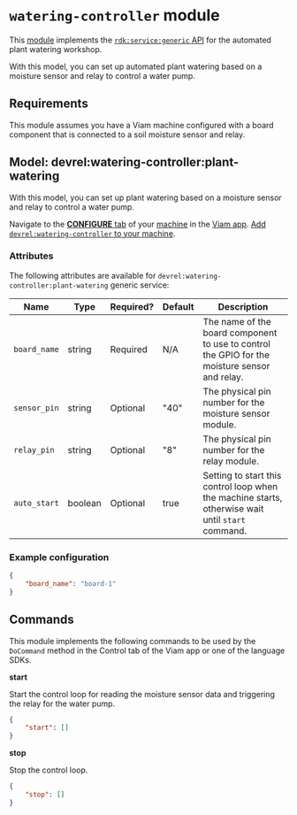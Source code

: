 # `watering-controller` module

This [module](https://docs.viam.com/registry/modular-resources/) implements the [`rdk:service:generic` API](https://docs.viam.com/appendix/apis/services/generic/) for the automated plant watering workshop.

With this model, you can set up automated plant watering based on a moisture sensor and relay to control a water pump.

## Requirements

This module assumes you have a Viam machine configured with a board component that is connected to a soil moisture sensor and relay.

## Model: devrel:watering-controller:plant-watering

With this model, you can set up plant watering based on a moisture sensor and relay to control a water pump.

Navigate to the [**CONFIGURE** tab](https://docs.viam.com/configure/) of your [machine](https://docs.viam.com/fleet/machines/) in the [Viam app](https://app.viam.com/).
[Add `devrel:watering-controller` to your machine](https://docs.viam.com/configure/#services).

### Attributes

The following attributes are available for `devrel:watering-controller:plant-watering` generic service:

| Name    | Type   | Required?    | Default | Description |
| ------- | ------ | ------------ | ------- | ----------- |
| `board_name` | string | Required | N/A | The name of the board component to use to control the GPIO for the moisture sensor and relay. |
| `sensor_pin` | string | Optional | "40" | The physical pin number for the moisture sensor module. |
| `relay_pin` | string | Optional | "8" | The physical pin number for the relay module. |
| `auto_start` | boolean | Optional | true | Setting to start this control loop when the machine starts, otherwise wait until `start` command. |

### Example configuration

```json
{
    "board_name": "board-1"
}
```

## Commands

This module implements the following commands to be used by the `DoCommand` method in the Control tab of the Viam app or one of the language SDKs.

**start**

Start the control loop for reading the moisture sensor data and triggering the relay for the water pump.

```json
{
    "start": []
}
```

**stop**

Stop the control loop.

```json
{
    "stop": []
}
```
